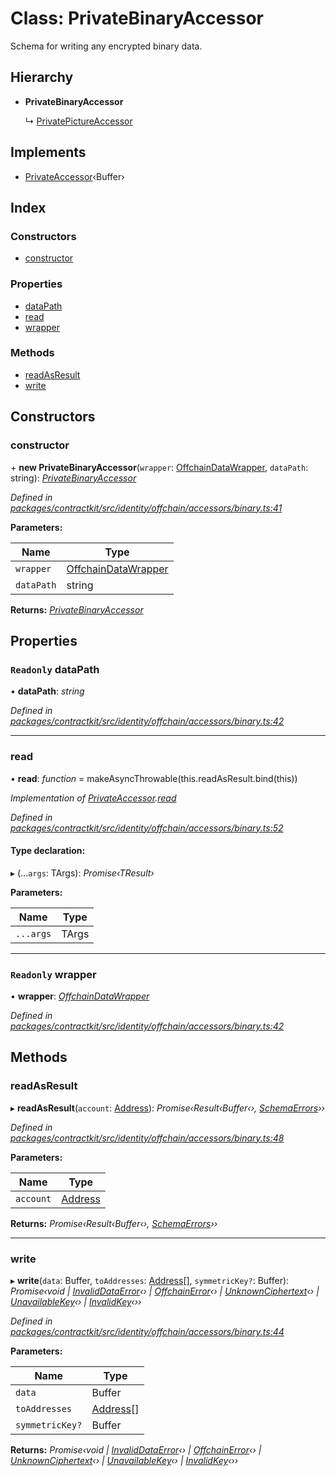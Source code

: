 # Class: PrivateBinaryAccessor

Schema for writing any encrypted binary data.

## Hierarchy

* **PrivateBinaryAccessor**

  ↳ [PrivatePictureAccessor](_identity_offchain_accessors_pictures_.privatepictureaccessor.md)

## Implements

* [PrivateAccessor](../interfaces/_identity_offchain_accessors_interfaces_.privateaccessor.md)‹Buffer›

## Index

### Constructors

* [constructor](_identity_offchain_accessors_binary_.privatebinaryaccessor.md#constructor)

### Properties

* [dataPath](_identity_offchain_accessors_binary_.privatebinaryaccessor.md#readonly-datapath)
* [read](_identity_offchain_accessors_binary_.privatebinaryaccessor.md#read)
* [wrapper](_identity_offchain_accessors_binary_.privatebinaryaccessor.md#readonly-wrapper)

### Methods

* [readAsResult](_identity_offchain_accessors_binary_.privatebinaryaccessor.md#readasresult)
* [write](_identity_offchain_accessors_binary_.privatebinaryaccessor.md#write)

## Constructors

###  constructor

\+ **new PrivateBinaryAccessor**(`wrapper`: [OffchainDataWrapper](_identity_offchain_data_wrapper_.offchaindatawrapper.md), `dataPath`: string): *[PrivateBinaryAccessor](_identity_offchain_accessors_binary_.privatebinaryaccessor.md)*

*Defined in [packages/contractkit/src/identity/offchain/accessors/binary.ts:41](https://github.com/celo-org/celo-monorepo/blob/master/packages/contractkit/src/identity/offchain/accessors/binary.ts#L41)*

**Parameters:**

Name | Type |
------ | ------ |
`wrapper` | [OffchainDataWrapper](_identity_offchain_data_wrapper_.offchaindatawrapper.md) |
`dataPath` | string |

**Returns:** *[PrivateBinaryAccessor](_identity_offchain_accessors_binary_.privatebinaryaccessor.md)*

## Properties

### `Readonly` dataPath

• **dataPath**: *string*

*Defined in [packages/contractkit/src/identity/offchain/accessors/binary.ts:42](https://github.com/celo-org/celo-monorepo/blob/master/packages/contractkit/src/identity/offchain/accessors/binary.ts#L42)*

___

###  read

• **read**: *function* = makeAsyncThrowable(this.readAsResult.bind(this))

*Implementation of [PrivateAccessor](../interfaces/_identity_offchain_accessors_interfaces_.privateaccessor.md).[read](../interfaces/_identity_offchain_accessors_interfaces_.privateaccessor.md#read)*

*Defined in [packages/contractkit/src/identity/offchain/accessors/binary.ts:52](https://github.com/celo-org/celo-monorepo/blob/master/packages/contractkit/src/identity/offchain/accessors/binary.ts#L52)*

#### Type declaration:

▸ (...`args`: TArgs): *Promise‹TResult›*

**Parameters:**

Name | Type |
------ | ------ |
`...args` | TArgs |

___

### `Readonly` wrapper

• **wrapper**: *[OffchainDataWrapper](_identity_offchain_data_wrapper_.offchaindatawrapper.md)*

*Defined in [packages/contractkit/src/identity/offchain/accessors/binary.ts:42](https://github.com/celo-org/celo-monorepo/blob/master/packages/contractkit/src/identity/offchain/accessors/binary.ts#L42)*

## Methods

###  readAsResult

▸ **readAsResult**(`account`: [Address](../modules/_base_.md#address)): *Promise‹Result‹Buffer‹›, [SchemaErrors](../modules/_identity_offchain_accessors_errors_.md#schemaerrors)››*

*Defined in [packages/contractkit/src/identity/offchain/accessors/binary.ts:48](https://github.com/celo-org/celo-monorepo/blob/master/packages/contractkit/src/identity/offchain/accessors/binary.ts#L48)*

**Parameters:**

Name | Type |
------ | ------ |
`account` | [Address](../modules/_base_.md#address) |

**Returns:** *Promise‹Result‹Buffer‹›, [SchemaErrors](../modules/_identity_offchain_accessors_errors_.md#schemaerrors)››*

___

###  write

▸ **write**(`data`: Buffer, `toAddresses`: [Address](../modules/_base_.md#address)[], `symmetricKey?`: Buffer): *Promise‹void | [InvalidDataError](_identity_offchain_accessors_errors_.invaliddataerror.md)‹› | [OffchainError](_identity_offchain_accessors_errors_.offchainerror.md)‹› | [UnknownCiphertext](_identity_offchain_accessors_errors_.unknownciphertext.md)‹› | [UnavailableKey](_identity_offchain_accessors_errors_.unavailablekey.md)‹› | [InvalidKey](_identity_offchain_accessors_errors_.invalidkey.md)‹››*

*Defined in [packages/contractkit/src/identity/offchain/accessors/binary.ts:44](https://github.com/celo-org/celo-monorepo/blob/master/packages/contractkit/src/identity/offchain/accessors/binary.ts#L44)*

**Parameters:**

Name | Type |
------ | ------ |
`data` | Buffer |
`toAddresses` | [Address](../modules/_base_.md#address)[] |
`symmetricKey?` | Buffer |

**Returns:** *Promise‹void | [InvalidDataError](_identity_offchain_accessors_errors_.invaliddataerror.md)‹› | [OffchainError](_identity_offchain_accessors_errors_.offchainerror.md)‹› | [UnknownCiphertext](_identity_offchain_accessors_errors_.unknownciphertext.md)‹› | [UnavailableKey](_identity_offchain_accessors_errors_.unavailablekey.md)‹› | [InvalidKey](_identity_offchain_accessors_errors_.invalidkey.md)‹››*

